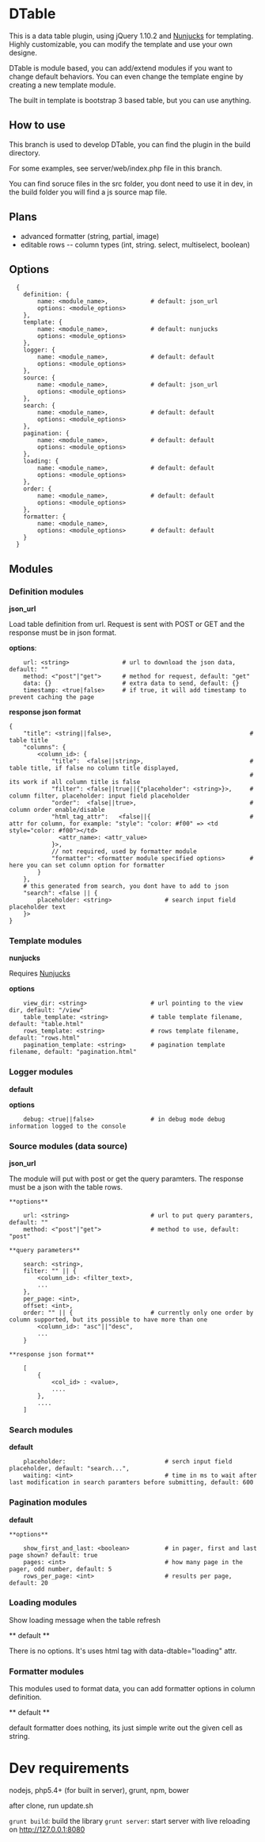 DTable
======

This is a data table plugin, using jQuery 1.10.2 and [Nunjucks](http://jlongster.github.io/nunjucks/) for templating.
Highly customizable, you can modify the template and use your own designe.

DTable is module based, you can add/extend modules if you want to change default behaviors. You can even change the template
engine by creating a new template module.

The built in template is bootstrap 3 based table, but you can use anything.

How to use
----------

This branch is used to develop DTable, you can find the plugin in the build directory.

For some examples, see server/web/index.php file in this branch.

You can find soruce files in the src folder, you dont need to use it in dev, in the build folder you will find a js source map file.

Plans
-------

- advanced formatter (string, partial, image)
- editable rows
-- column types (int, string. select, multiselect, boolean)

Options
-------

``` text
  {
    definition: {
        name: <module_name>,            # default: json_url
        options: <module_options>
    },
    template: {
        name: <module_name>,            # default: nunjucks
        options: <module_options>
    },
    logger: {
        name: <module_name>,            # default: default
        options: <module_options>
    },
    source: {
        name: <module_name>,            # default: json_url
        options: <module_options>
    },
    search: {
        name: <module_name>,            # default: default
        options: <module_options>
    },
    pagination: {
        name: <module_name>,            # default: default
        options: <module_options>
    },
    loading: {
        name: <module_name>,            # default: default
        options: <module_options>
    },
    order: {
        name: <module_name>,            # default: default
        options: <module_options>
    },
    formatter: {
        name: <module_name>,
        options: <module_options>       # default: default
    }
  }
```


Modules
-------

### Definition modules

**json_url**

Load table definition from url. Request is sent with POST or GET and the response must be in json format.


  **options**:

```
    url: <string>               # url to download the json data, default: ""
    method: <"post"|"get">      # method for request, default: "get"
    data: {}                    # extra data to send, default: {}
    timestamp: <true|false>     # if true, it will add timestamp to prevent caching the page
```

  **response json format**

``` text
{
    "title": <string||false>,                                       # table title
    "columns": {
        <column_id>: {
            "title":  <false||string>,                              # table title, if false no column title displayed,
                                                                    # its work if all column title is false
            "filter": <false||true||{"placeholder": <string>}>,     # column filter, placeholder: input field placeholder
            "order":  <false||true>,                                # column order enable/disable
            "html_tag_attr":   <false||{                            # attr for column, for example: "style": "color: #f00" => <td style="color: #f00"></td>
              <attr_name>: <attr_value>
            }>,
            // not required, used by formatter module
            "formatter": <formatter module specified options>       # here you can set column option for formatter
        }
    },
    # this generated from search, you dont have to add to json
    "search": <false || {
        placeholder: <string>               # search input field placeholder text
    }>
}
```

### Template modules

**nunjucks**

Requires [Nunjucks](http://jlongster.github.io/nunjucks/)

   **options**
``` text
    view_dir: <string>                  # url pointing to the view dir, default: "/view"
    table_template: <string>            # table template filename, default: "table.html"
    rows_template: <string>             # rows template filename, default: "rows.html"
    pagination_template: <string>       # pagination template filename, default: "pagination.html"
```

### Logger modules

**default**

   **options**
``` text
    debug: <true||false>                # in debug mode debug information logged to the console
```

### Source modules (data source)

**json_url**

The module will put with post or get the query paramters. The response must be a json with the table rows.

    **options**
``` text
    url: <string>                       # url to put query paramters, default: ""
    method: <"post"|"get">              # method to use, default: "post"
```
    **query parameters**
```
    search: <string>,
    filter: "" || {
        <column_id>: <filter_text>,
        ...
    },
    per_page: <int>,
    offset: <int>,
    order: "" || {                      # currently only one order by column supported, but its possible to have more than one
        <column_id>: "asc"||"desc",
        ...
    }
```

    **response json format**
```
    [
        {
            <col_id> : <value>,
            ....
        },
        ....
    ]
```

### Search modules

**default**

``` text
    placeholder:                            # serch input field placeholder, default: "search...",
    waiting: <int>                          # time in ms to wait after last modification in search paramters before submitting, default: 600
```

### Pagination modules

**default**

    **options**
``` text
    show_first_and_last: <boolean>          # in pager, first and last page shown? default: true
    pages: <int>                            # how many page in the pager, odd number, default: 5
    rows_per_page: <int>                    # results per page, default: 20
```

### Loading modules

Show loading message when the table refresh

** default **

There is no options. It's uses html tag with data-dtable="loading" attr.

### Formatter modules

This modules used to format data, you can add formatter options in column definition.

** default **

default formatter does nothing, its just simple write out the given cell as string.

Dev requirements
================

nodejs, php5.4+ (for built in server), grunt, npm, bower

after clone, run update.sh

`grunt build`: build the library
`grunt server`: start server with live reloading on http://127.0.0.1:8080
